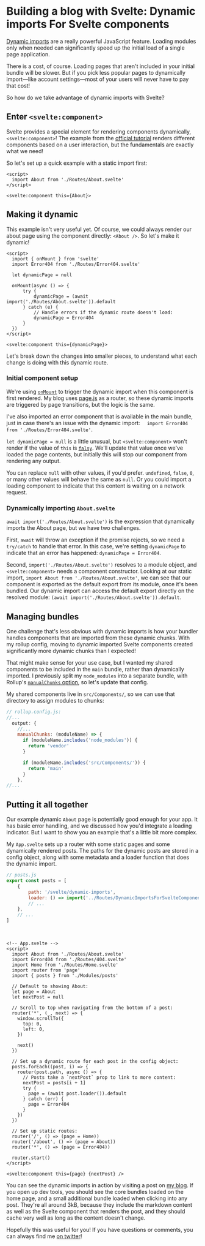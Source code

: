 # Building a blog with Svelte: Dynamic imports For Svelte components

[Dynamic imports](https://developer.mozilla.org/en-US/docs/Web/JavaScript/Reference/Statements/import#dynamic_imports) are a really powerful JavaScript feature. Loading modules only when needed can significantly speed up the initial load of a single page application.

There is a cost, of course. Loading pages that aren't included in your initial bundle will be slower. But if you pick less popular pages to dynamically import—like account settings—most of your users will never have to pay that cost!

So how do we take advantage of dynamic imports with Svelte?

## Enter `<svelte:component>`

Svelte provides a special element for rendering components dynamically, `<svelte:component>`! The example from the [official tutorial](https://svelte.dev/tutorial/svelte-component) renders different components based on a user interaction, but the fundamentals are exactly what we need!

So let's set up a quick example with a static import first:

```svelte
<script>
  import About from './Routes/About.svelte'
</script>

<svelte:component this={About}>
```

## Making it dynamic

This example isn't very useful yet. Of course, we could always render our about page using the component directly: `<About />`. So let's make it dynamic!

```svelte
<script>
  import { onMount } from 'svelte'
  import Error404 from './Routes/Error404.svelte'

  let dynamicPage = null

  onMount(async () => {
      try {
          dynamicPage = (await import('./Routes/About.svelte')).default
      } catch (e) {
          // Handle errors if the dynamic route doesn't load:
          dynamicPage = Error404
      }
  })
</script>

<svelte:component this={dynamicPage}>
```

Let's break down the changes into smaller pieces, to understand what each change is doing with this dynamic route.

### Initial component setup

We're using [`onMount`](https://svelte.dev/tutorial/onmount) to trigger the dynamic import when this component is first rendered. My blog uses [page.js](https://github.com/visionmedia/page.js) as a router, so these dynamic imports are triggered by page transitions, but the logic is the same.

I've also imported an error component that is available in the main bundle, just in case there's an issue with the dynamic import: `  import Error404 from './Routes/Error404.svelte'`.

`let dynamicPage = null` is a little unusual, but `<svelte:component>` won't render if the value of `this` is [`falsy`](https://developer.mozilla.org/en-US/docs/Glossary/Falsy). We'll update that value once we've loaded the page contents, but initially this will stop our component from rendering any output.

You can replace `null` with other values, if you'd prefer. `undefined`, `false`, `0`, or many other values will behave the same as `null`. Or you could import a loading component to indicate that this content is waiting on a network request.

### Dynamically importing `About.svelte`

`await import('./Routes/About.svelte')` is the expression that dynamically imports the About page, but we have two challenges. 

First, `await` will throw an exception if the promise rejects, so we need a `try/catch` to handle that error. In this case, we're setting `dynamicPage` to indicate that an error has happened: `dynamicPage = Error404`.

Second, `import('./Routes/About.svelte')` resolves to a module object, and `<svelte:component>` needs a component constructor. Looking at our static import, `import About from './Routes/About.svelte'`, we can see that our component is exported as the default export from its module, once it's been bundled. Our dynamic import can access the default export directly on the resolved module: `(await import('./Routes/About.svelte')).default`.

## Managing bundles

One challenge that's less obvious with dynamic imports is how your bundler handles components that are imported from these dynamic chunks. With my rollup config, moving to dynamic imported Svelte components created significantly more dynamic chunks than I expected!

That might make sense for your use case, but I wanted my shared components to be included in the `main` bundle, rather than dynamically imported. I previously split my `node_modules` into a separate bundle, with Rollup's [`manualChunks` option](https://www.chrsjxn.io/svelte/code-splitting), so let's update that config.

My shared components live in `src/Components/`, so we can use that directory to assign modules to chunks:

```javascript
// rollup.config.js:
//...
  output: {
    //...
    manualChunks: (moduleName) => {
      if (moduleName.includes('node_modules')) {
        return 'vendor'
      }

      if (moduleName.includes('src/Components/')) {
        return 'main'
      }
    },
//...
```

## Putting it all together

Our example dynamic `About` page is potentially good enough for your app. It has basic error handling, and we discussed how you'd integrate a loading indicator. But I want to show you an example that's a little bit more complex.

My `App.svelte` sets up a router with some static pages and some dynamically rendered posts. The paths for the dynamic posts are stored in a config object, along with some metadata and a loader function that does the dynamic import.

```javascript
// posts.js
export const posts = [
    {
        path: '/svelte/dynamic-imports',
        loader: () => import('../Routes/DynamicImportsForSvelteComponents.svelte'),
        // ...
    },
    // ...
]
```
&nbsp;
```svelte
<!-- App.svelte -->
<script>
  import About from './Routes/About.svelte'
  import Error404 from './Routes/404.svelte'
  import Home from './Routes/Home.svelte'
  import router from 'page'
  import { posts } from './Modules/posts'

  // Default to showing About:
  let page = About
  let nextPost = null

  // Scroll to top when navigating from the bottom of a post:
  router('*', (_, next) => {
    window.scrollTo({
      top: 0,
      left: 0,
    })

    next()
  })

  // Set up a dynamic route for each post in the config object:
  posts.forEach((post, i) => {
    router(post.path, async () => {
      // Posts take a `nextPost` prop to link to more content:
      nextPost = posts[i + 1]
      try {
        page = (await post.loader()).default
      } catch (err) {
        page = Error404
      }
    })
  })

  // Set up static routes:
  router('/', () => (page = Home))
  router('/about', () => (page = About))
  router('*', () => (page = Error404))

  router.start()
</script>

<svelte:component this={page} {nextPost} />
```

You can see the dynamic imports in action by visiting a post on [my blog](https://www.chrsjxn.io/). If you open up dev tools, you should see the core bundles loaded on the home page, and a small additional bundle loaded when clicking into any post. They're all around 3kB, because they include the markdown content as well as the Svelte component that renders the post, and they should cache very well as long as the content doesn't change.

Hopefully this was useful for you! If you have questions or comments, you can always find me [on twitter](https://twitter.com/c_jackson_js)!